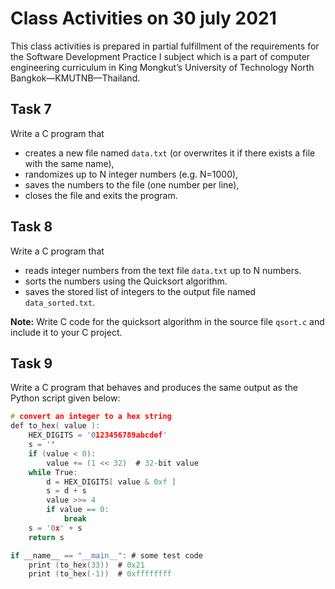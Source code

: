 # Class Activities on 30 july 2021
This class activities is prepared in partial fulfillment of the requirements for the Software Development Practice I subject which is a part of computer engineering curriculum in King Mongkut’s University of Technology North Bangkok—KMUTNB—Thailand.

## Task 7
Write a C program that
* creates a new file named `data.txt` (or overwrites it if there exists a file with the same name),
* randomizes up to N integer numbers (e.g. N=1000), 
* saves the numbers to the file (one number per line),
* closes the file and exits the program.

## Task 8
Write a C program that
* reads integer numbers from the text file `data.txt` up to N numbers. 
* sorts the numbers using the Quicksort algorithm.
* saves the stored list of integers to the output file named `data_sorted.txt`.

**Note:** Write C code for the quicksort algorithm in the source file `qsort.c`
and include it to your C project.

## Task 9
Write a C program that behaves and produces the same output as the Python script given below:
``` c
# convert an integer to a hex string
def to_hex( value ):
    HEX_DIGITS = '0123456789abcdef'
    s = ''
    if (value < 0):
        value += (1 << 32)  # 32-bit value
    while True:
        d = HEX_DIGITS[ value & 0xf ]
        s = d + s
        value >>= 4
        if value == 0:
            break
    s = '0x' + s
    return s

if __name__ == "__main__": # some test code
    print (to_hex(33))  # 0x21
    print (to_hex(-1))  # 0xffffffff
```

